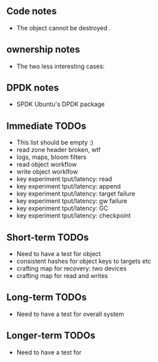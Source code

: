 ## Code notes
 * The object cannot be destroyed .

## ownership notes
 * The two less interesting cases:

## DPDK notes
 * SPDK Ubuntu's DPDK package 

## Immediate TODOs
 * This list should be empty :)
 * read zone header broken, wtf
 * logs, maps, bloom filters
 * read object workflow
 * write object worklfow
 * key experiment tput/latency: read
 * key experiment tput/latency: append
 * key experiment tput/latency: target failure
 * key experiment tput/latency: gw failure
 * key experiment tput/latency: GC
 * key experiment tput/latency: checkpoint

## Short-term TODOs
 * Need to have a test for object
 * consistent hashes for object keys to targets etc
 * crafting map for recovery: two devices 
 * crafting map for read and writes

## Long-term TODOs
 * Need to have a test for  overall system

## Longer-term TODOs
 * Need to have a test for 
